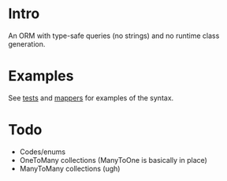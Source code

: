 
Intro
=====

An ORM with type-safe queries (no strings) and no runtime class generation.

Examples
========

See [tests][1] and [mappers][2] for examples of the syntax.

[1]: /stephenh/framework/tree/master/Features/tests/features/domain/
[2]: /stephenh/framework/tree/master/Features/src/main/features/domain/

Todo
====

* Codes/enums
* OneToMany collections (ManyToOne is basically in place)
* ManyToMany collections (ugh)


